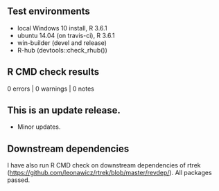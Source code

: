 ## Test environments
* local Windows 10 install, R 3.6.1
* ubuntu 14.04 (on travis-ci), R 3.6.1
* win-builder (devel and release)
* R-hub (devtools::check_rhub())

## R CMD check results

0 errors | 0 warnings | 0 notes

## This is an update release.

* Minor updates.

## Downstream dependencies

I have also run R CMD check on downstream dependencies of rtrek 
(https://github.com/leonawicz/rtrek/blob/master/revdep/). 
All packages passed.

